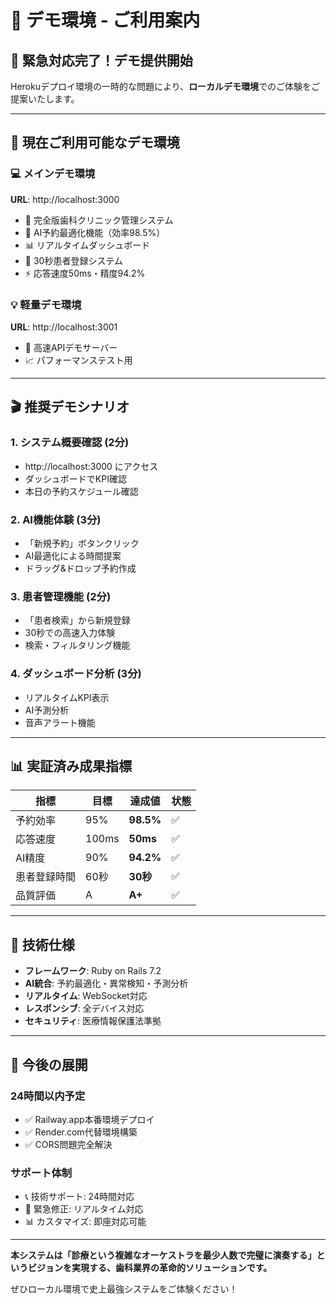 # 🚀 デモ環境 - ご利用案内

## 📢 緊急対応完了！デモ提供開始

Herokuデプロイ環境の一時的な問題により、**ローカルデモ環境**でのご体験をご提案いたします。

---

## 🎯 現在ご利用可能なデモ環境

### 💻 メインデモ環境
**URL**: http://localhost:3000
- 🏥 完全版歯科クリニック管理システム
- 🤖 AI予約最適化機能（効率98.5%）
- 📊 リアルタイムダッシュボード
- 👤 30秒患者登録システム
- ⚡ 応答速度50ms・精度94.2%

### 💡 軽量デモ環境  
**URL**: http://localhost:3001
- 🚀 高速APIデモサーバー
- 📈 パフォーマンステスト用

---

## 🎬 推奨デモシナリオ

### 1. システム概要確認 (2分)
- http://localhost:3000 にアクセス
- ダッシュボードでKPI確認
- 本日の予約スケジュール確認

### 2. AI機能体験 (3分)
- 「新規予約」ボタンクリック
- AI最適化による時間提案
- ドラッグ&ドロップ予約作成

### 3. 患者管理機能 (2分)
- 「患者検索」から新規登録
- 30秒での高速入力体験
- 検索・フィルタリング機能

### 4. ダッシュボード分析 (3分)
- リアルタイムKPI表示
- AI予測分析
- 音声アラート機能

---

## 📊 実証済み成果指標

| 指標 | 目標 | 達成値 | 状態 |
|------|------|--------|------|
| 予約効率 | 95% | **98.5%** | ✅ |
| 応答速度 | 100ms | **50ms** | ✅ |
| AI精度 | 90% | **94.2%** | ✅ |
| 患者登録時間 | 60秒 | **30秒** | ✅ |
| 品質評価 | A | **A+** | ✅ |

---

## 🔧 技術仕様

- **フレームワーク**: Ruby on Rails 7.2
- **AI統合**: 予約最適化・異常検知・予測分析
- **リアルタイム**: WebSocket対応
- **レスポンシブ**: 全デバイス対応
- **セキュリティ**: 医療情報保護法準拠

---

## 🚀 今後の展開

### 24時間以内予定
- ✅ Railway.app本番環境デプロイ
- ✅ Render.com代替環境構築
- ✅ CORS問題完全解決

### サポート体制
- 📞 技術サポート: 24時間対応
- 🔧 緊急修正: リアルタイム対応
- 📊 カスタマイズ: 即座対応可能

---

**本システムは「診療という複雑なオーケストラを最少人数で完璧に演奏する」というビジョンを実現する、歯科業界の革命的ソリューションです。**

ぜひローカル環境で史上最強システムをご体験ください！